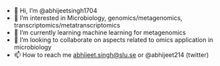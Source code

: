 - 👋 Hi, I’m @abhijeetsingh1704
- 👀 I’m interested in Microbiology, genomics/metagenomics, transcriptomics/metatranscriptomics
- 🌱 I’m currently learning machine learning for metagenomics
- 💞️ I’m looking to collaborate on aspects related to omics application in microbiology
- 📫 How to reach me abhijeet.singh@slu.se or @abhijeet214 (twitter)

<!---
abhijeetsingh1704/abhijeetsingh1704 is a ✨ special ✨ repository because its `README.md` (this file) appears on your GitHub profile.
You can click the Preview link to take a look at your changes.
--->
